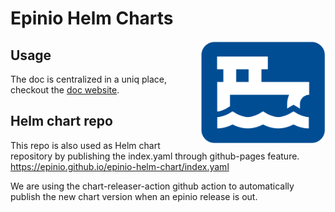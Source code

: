 # Epinio Helm Charts

<img src="./assets/epinio.png" align="right" width="200" height="50%">

## Usage

The doc is centralized in a uniq place, checkout the [doc website](https://docs.epinio.io/installation/install_epinio_with_helm.html).

## Helm chart repo

This repo is also used as Helm chart repository by publishing the index.yaml through github-pages feature.
https://epinio.github.io/epinio-helm-chart/index.yaml

We are using the chart-releaser-action github action to automatically publish the new chart version when an epinio release is out.
